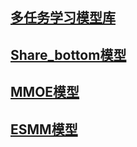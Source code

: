 ## [多任务学习模型库](https://github.com/PaddlePaddle/PaddleRec/blob/master/models/multitask/readme.md)
## [Share_bottom模型](https://github.com/PaddlePaddle/PaddleRec/blob/master/models/multitask/share-bottom/README.md)
## [MMOE模型](https://github.com/PaddlePaddle/PaddleRec/blob/master/models/multitask/mmoe/README.md)
## [ESMM模型](https://github.com/PaddlePaddle/PaddleRec/blob/master/models/multitask/esmm/README.md)

